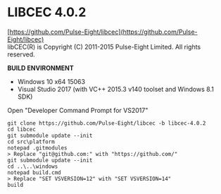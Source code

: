 # LIBCEC 4.0.2
[https://github.com/Pulse-Eight/libcec](https://github.com/Pulse-Eight/libcec)  
libCEC(R) is Copyright (C) 2011-2015 Pulse-Eight Limited.  All rights reserved.    
  
**BUILD ENVIRONMENT**  
* Windows 10 x64 15063   
* Visual Studio 2017 (with VC++ 2015.3 v140 toolset and Windows 8.1 SDK)   
  
Open "Developer Command Prompt for VS2017"   
```
git clone https://github.com/Pulse-Eight/libcec -b libcec-4.0.2
cd libcec
git submodule update --init
cd src\platform
notepad .gitmodules
> Replace "git@github.com:" with "https://github.com/"
git submodule update --init
cd ..\..\windows
notepad build.cmd
> Replace "SET VSVERSION=12" with "SET VSVERSION=14"
build
```
